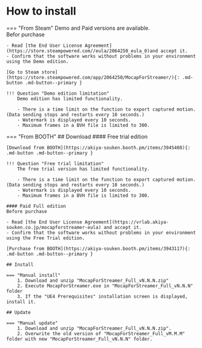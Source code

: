 # How to install

=== "From Steam"
    Demo and Paid versions are available.  
    Befor purchase 

    - Read [the End User License Agreement](https://store.steampowered.com//eula/2064250_eula_0)and accept it.
    - Confirm that the software works without problems in your environment using the Demo edition.

    [Go to Steam store](https://store.steampowered.com/app/2064250/MocapForStreamer/){: .md-button .md-button--primary } 

    !!! Question "Demo edition limitation"
        Demo edition has limited functionality.

        - There is a time limit on the function to export captured motion. (Data sending stops and restarts every 10 seconds.)
        - Watermark is displayed every 10 seconds.
        - Maximum frames in a BVH file is limited to 300.

=== "From BOOTH"
    ## Download
    #### Free trial edition

    [Download from BOOTH](https://akiya-souken.booth.pm/items/3945408){: .md-button .md-button--primary }  

    !!! Question "Free trial limitation"
        The free trial version has limited functionality.

        - There is a time limit on the function to export captured motion. (Data sending stops and restarts every 10 seconds.)
        - Watermark is displayed every 10 seconds.
        - Maximum frames in a BVH file is limited to 300.

    #### Paid Full edition
    Before purchase

    - Read [the End User License Agreement](https://vrlab.akiya-souken.co.jp/mocapforstreamer-eula) and accept it.  
    - Confirm that the software works without problems in your environment using the Free Trial edition.

    [Purchase from BOOTH](https://akiya-souken.booth.pm/items/3943117){: .md-button .md-button--primary }  

    ## Install

    === "Manual install"
        1. Download and unzip "MocapForStreamer_Full_vN.N.N.zip"
        2. Execute MocapForStreamer.exe in "MocapForStreamer_Full_vN.N.N" folder
        3. If the "UE4 Prerequisites" installation screen is displayed, install it.

    ## Update

    === "Manual update"
        1. Download and unzip "MocapForStreamer_Full_vN.N.N.zip".
        2. Overwrite the old version of "MocapForStreamer_Full_vM.M.M" folder with new "MocapForStreamer_Full_vN.N.N" folder.

